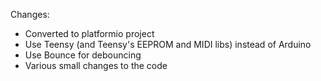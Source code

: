 
Changes:
- Converted to platformio project
- Use Teensy (and Teensy's EEPROM and MIDI libs) instead of Arduino
- Use Bounce for debouncing
- Various small changes to the code

